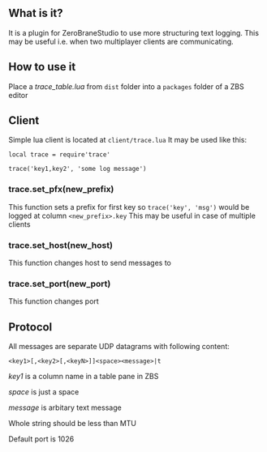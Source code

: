 ## What is it?

It is a plugin for ZeroBraneStudio to use more structuring text logging.
This may be useful i.e. when two multiplayer clients are communicating.

## How to use it

Place a *trace_table.lua* from `dist` folder into a `packages` folder of a ZBS editor

## Client

Simple lua client is located at `client/trace.lua`
It may be used like this:
```
local trace = require'trace'

trace('key1,key2', 'some log message')
```

### trace.set_pfx(new_prefix)

This function sets a prefix for first key so 
`trace('key', 'msg')` would be logged at column `<new_prefix>.key`
This may be useful in case of multiple clients

### trace.set_host(new_host)

This function changes host to send messages to

### trace.set_port(new_port)

This function changes port

## Protocol

All messages are separate UDP datagrams with following content:

`<key1>[,<key2>[,<keyN>]]<space><message>|t`

*key1* is a column name in a table pane in ZBS

*space* is just a space

*message* is arbitary text message

Whole string should be less than MTU

Default port is 1026
